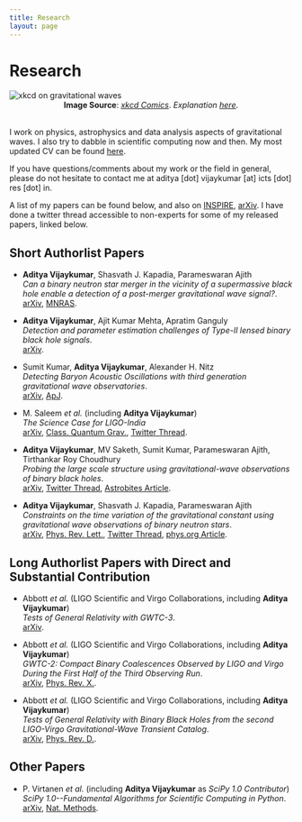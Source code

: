 ```yaml
---
title: Research
layout: page
---
```

# Research

<img src="https://imgs.xkcd.com/comics/gravitational_waves.png" alt="xkcd on gravitational waves">
<div style="text-align:center"><span><b>Image Source</b>: <a href="https://xkcd.com/1642/"><i>xkcd Comics</i></a>. <i>Explanation <a href="https://www.explainxkcd.com/wiki/index.php/1642:_Gravitational_Waves">here</a></i>.</span></div>

<br/>

I work on physics, astrophysics and data analysis aspects of gravitational waves. I also try to dabble in scientific computing now and then. My most updated CV can be found [here](https://docs.google.com/viewer?url=https://raw.githubusercontent.com/adivijaykumar/resume/master/resume.pdf).

If you have questions/comments about my work or the field in general, please do not hesitate to contact me at aditya [dot] vijaykumar [at] icts [dot] res [dot] in.

A list of my papers can be found below, and also on [INSPIRE](https://inspirehep.net/literature?sort=mostrecent&size=25&page=1&q=a%20A.Vijaykumar.1%20&ui-citation-summary=true), [arXiv](https://arxiv.org/a/vijaykumar_a_1.html). I have done a twitter thread accessible to non-experts for some of my released papers, linked below.

## Short Authorlist Papers

- **Aditya Vijaykumar**, Shasvath J. Kapadia, Parameswaran Ajith  
	*Can a binary neutron star merger in the vicinity of a supermassive black hole enable a detection of a post-merger gravitational wave signal?*.  
	[arXiv](https://arxiv.org/abs/2202.08673), [MNRAS](https://doi.org/10.1093/mnras/stac1131).

- **Aditya Vijaykumar**, Ajit Kumar Mehta, Apratim Ganguly  
	*Detection and parameter estimation challenges of Type-II lensed binary black hole signals*.  
	[arXiv](https://arxiv.org/abs/2202.06334).

- Sumit Kumar, **Aditya Vijaykumar**, Alexander H. Nitz  
	*Detecting Baryon Acoustic Oscillations with third generation gravitational wave observatories*.  
	[arXiv](https://arxiv.org/abs/2110.06152), [ApJ](https://iopscience.iop.org/article/10.3847/1538-4357/ac5e34).


- M. Saleem *et al.* (including **Aditya Vijaykumar**)  
	*The Science Case for LIGO-India*  
	[arXiv](https://arxiv.org/abs/2105.01716), [Class. Quantum Grav.](https://iopscience.iop.org/article/10.1088/1361-6382/ac3b99), [Twitter Thread](https://twitter.com/alsogoesbyV/status/1390167066372501512?s=20).

- **Aditya Vijaykumar**, MV Saketh, Sumit Kumar, Parameswaran Ajith, Tirthankar Roy Choudhury  
	*Probing the large scale structure using gravitational-wave observations of binary black holes*.  
	[arXiv](https://arxiv.org/abs/2005.01111), [Twitter Thread](https://twitter.com/alsogoesbyV/status/1257520110853476358), [Astrobites Article](https://astrobites.org/2020/05/07/binary-black-holes-tangled-up-in-the-cosmic-web/).

- **Aditya Vijaykumar**, Shasvath J. Kapadia, Parameswaran Ajith  
	*Constraints on the time variation of the gravitational constant using gravitational wave observations of binary neutron stars*.  
	[arXiv](https://arxiv.org/abs/2003.12832), [Phys. Rev. Lett.](https://journals.aps.org/prl/abstract/10.1103/PhysRevLett.126.141104), [Twitter Thread](https://twitter.com/alsogoesbyV/status/1244833975920513024), [phys.org Article](https://phys.org/news/2021-05-constraints-variation-gravitational-constant.html).

## Long Authorlist Papers with Direct and Substantial Contribution

- Abbott *et al.* (LIGO Scientific and Virgo Collaborations, including **Aditya Vijaykumar**)  
    *Tests of General Relativity with GWTC-3*.  
    [arXiv](https://arxiv.org/abs/2112.06861).

- Abbott *et al.* (LIGO Scientific and Virgo Collaborations, including **Aditya Vijaykumar**)  
    *GWTC-2: Compact Binary Coalescences Observed by LIGO and Virgo During the First Half of the Third Observing Run*.  
    [arXiv](https://arxiv.org/abs/2010.14527), [Phys. Rev. X.](https://journals.aps.org/prx/abstract/10.1103/PhysRevX.11.021053).

- Abbott *et al.* (LIGO Scientific and Virgo Collaborations, including **Aditya Vijaykumar**)  
    *Tests of General Relativity with Binary Black Holes from the second LIGO-Virgo Gravitational-Wave Transient Catalog*.  
    [arXiv](https://arxiv.org/abs/2010.14529), [Phys. Rev. D.](https://journals.aps.org/prd/abstract/10.1103/PhysRevD.103.122002).

## Other Papers

- P. Virtanen *et al.* (including **Aditya Vijaykumar** as *SciPy 1.0 Contributor*)  
 	*SciPy 1.0--Fundamental Algorithms for Scientific Computing in Python*.  
	[arXiv](https://arxiv.org/abs/1907.10121), [Nat. Methods](https://www.nature.com/articles/s41592-019-0686-2).

